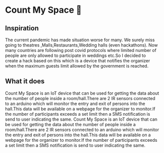 # Count My Space :rocket:

## Inspiration 
The current pandemic has made situation worse for many. We surely miss going to theatres ,Malls,Restaurants,Wedding halls (even hackathons). Now many countries are following post covid protocols where limited number of people are only allowed to participate in weddings etc.So I decided to create a hack based on this which is a device that notifies the organizer when the maximum guests limit allowed by the government is reached.

## What it does

Count My Space is an IoT device that can be used for getting the data about the number of people inside a room/hall.There are 2 IR sensors connected to an arduino which will monitor the entry and exit of persons into the hall.This data will be available on a webpage for the organizer to monitor.If the number of participants exceeds a set limit then a SMS notification is send to user indicating the same.
Count My Space is an IoT device that can be used for getting the data about the number of people inside a room/hall.There are 2 IR sensors connected to an arduino which will monitor the entry and exit of persons into the hall.This data will be available on a webpage for the organizer to monitor.If the number of participants exceeds a set limit then a SMS notification is send to user indicating the same.
